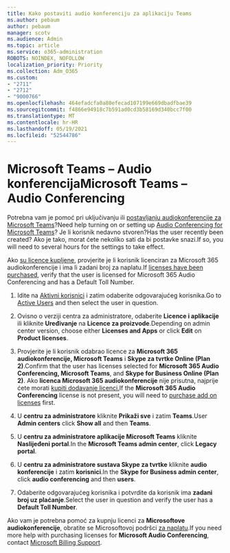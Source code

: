 ```yaml
---
title: Kako postaviti audio konferenciju za aplikaciju Teams
ms.author: pebaum
author: pebaum
manager: scotv
ms.audience: Admin
ms.topic: article
ms.service: o365-administration
ROBOTS: NOINDEX, NOFOLLOW
localization_priority: Priority
ms.collection: Adm_O365
ms.custom:
- "2711"
- "2712"
- "9000766"
ms.openlocfilehash: 464efadcfa0a80efecad107199e669dbadfbae39
ms.sourcegitcommit: f4866e94918c7b591ad0cd3b58169d340bcc7f00
ms.translationtype: MT
ms.contentlocale: hr-HR
ms.lasthandoff: 05/19/2021
ms.locfileid: "52544786"
---
```

# <a name="microsoft-teams--audio-conferencing"></a><span data-ttu-id="5e3d3-102">Microsoft Teams – Audio konferencija</span><span class="sxs-lookup"><span data-stu-id="5e3d3-102">Microsoft Teams – Audio Conferencing</span></span>

<span data-ttu-id="5e3d3-103">Potrebna vam je pomoć pri uključivanju ili [postavljanju audiokonferencije za Microsoft Teams](/microsoftteams/set-up-audio-conferencing-in-teams)?</span><span class="sxs-lookup"><span data-stu-id="5e3d3-103">Need help turning on or setting up [Audio Conferencing for Microsoft Teams](/microsoftteams/set-up-audio-conferencing-in-teams)?</span></span>  <span data-ttu-id="5e3d3-104">Je li korisnik nedavno stvoren?</span><span class="sxs-lookup"><span data-stu-id="5e3d3-104">Has the user recently been created?</span></span> <span data-ttu-id="5e3d3-105">Ako je tako, morat ćete nekoliko sati da bi postavke snazi.</span><span class="sxs-lookup"><span data-stu-id="5e3d3-105">If so, you will need to several hours for the settings to take effect.</span></span>

<span data-ttu-id="5e3d3-106">Ako [su licence kupljene](/microsoftteams/set-up-audio-conferencing-in-teams#step-2-get-and-assign-licenses), provjerite je li korisnik licenciran za Microsoft 365 audiokonferencije i ima li zadani broj za naplatu.</span><span class="sxs-lookup"><span data-stu-id="5e3d3-106">If [licenses have been purchased](/microsoftteams/set-up-audio-conferencing-in-teams#step-2-get-and-assign-licenses), verify that the user is licensed for Microsoft 365 Audio Conferencing and has a Default Toll Number.</span></span>

1. <span data-ttu-id="5e3d3-107">Idite na [Aktivni korisnici](https://admin.microsoft.com/Adminportal/Home?source=applauncher#/users) i zatim odaberite odgovarajućeg korisnika.</span><span class="sxs-lookup"><span data-stu-id="5e3d3-107">Go to [Active Users](https://admin.microsoft.com/Adminportal/Home?source=applauncher#/users) and then select the user in question.</span></span>

2. <span data-ttu-id="5e3d3-108">Ovisno o verziji centra za administratore, odaberite **Licence i aplikacije** ili kliknite **Uređivanje** na **Licence za proizvode**.</span><span class="sxs-lookup"><span data-stu-id="5e3d3-108">Depending on admin center version, choose either **Licenses and Apps** or click **Edit** on **Product licenses**.</span></span>

3. <span data-ttu-id="5e3d3-109">Provjerite je li korisnik odabrao licence za **Microsoft 365 audiokonferencije, Microsoft Teams** i **Skype za tvrtke Online (Plan 2)**.</span><span class="sxs-lookup"><span data-stu-id="5e3d3-109">Confirm that the user has licenses selected for **Microsoft 365 Audio Conferencing, Microsoft Teams**, and **Skype for Business Online (Plan 2)**.</span></span> <span data-ttu-id="5e3d3-110">Ako **licenca Microsoft 365 audiokonferencije** nije prisutna, najprije ćete morati [kupiti dodavanje licenci.](/microsoftteams/teams-add-on-licensing/microsoft-teams-add-on-licensing?tabs=small-business)</span><span class="sxs-lookup"><span data-stu-id="5e3d3-110">If the **Microsoft 365 Audio Conferencing** license is not present, you will need to [purchase add on licenses](/microsoftteams/teams-add-on-licensing/microsoft-teams-add-on-licensing?tabs=small-business) first.</span></span>

4. <span data-ttu-id="5e3d3-111">U **centru za administratore** kliknite **Prikaži sve** i zatim **Teams**.</span><span class="sxs-lookup"><span data-stu-id="5e3d3-111">User **Admin centers** click **Show all** and then **Teams**.</span></span>

5. <span data-ttu-id="5e3d3-112">U **centru za administratore aplikacije Microsoft Teams** kliknite **Naslijeđeni portal**.</span><span class="sxs-lookup"><span data-stu-id="5e3d3-112">In the **Microsoft Teams admin center**, click **Legacy portal**.</span></span>

6. <span data-ttu-id="5e3d3-113">U **centru za administratore sustava Skype za tvrtke** kliknite **audio konferencije** i zatim **korisnici**.</span><span class="sxs-lookup"><span data-stu-id="5e3d3-113">In the **Skype for Business admin center**, click **audio conferencing** and then **users**.</span></span>

7. <span data-ttu-id="5e3d3-114">Odaberite odgovarajućeg korisnika i potvrdite da korisnik ima **zadani broj uz plaćanje**.</span><span class="sxs-lookup"><span data-stu-id="5e3d3-114">Select the user in question and verify the user has a **Default Toll Number**.</span></span>

<span data-ttu-id="5e3d3-115">Ako vam je potrebna pomoć za kupnju licenci za **Microsoftove audiokonferencije**, obratite se Microsoftovoj podršci [za naplatu](https://go.microsoft.com/fwlink/p/?linkid=518322).</span><span class="sxs-lookup"><span data-stu-id="5e3d3-115">If you need more help with purchasing licenses for **Microsoft Audio Conferencing**, contact [Microsoft Billing Support](https://go.microsoft.com/fwlink/p/?linkid=518322).</span></span>
